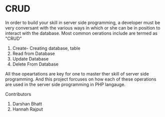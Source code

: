 # CRUD
In order to build your skill in server side programming, a developer must be very conversant with the various ways in which or she can be in position to interact with the database. 
Most common oerations include are termed as "CRUD" 
1. Create- Creating database, table 
2. Read from Database
3. Update Database
4. Delete From Database

All thse opeartations are key for one to master ther skill of server side programming. And this project forcuses on how each of these operations are used in the server side programming in PHP langauge.

Contributors
1. Darshan Bhatt
2. Hannah Rajput
